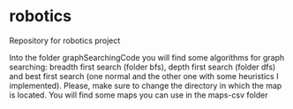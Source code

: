 # robotics
Repository for robotics project

Into the folder graphSearchingCode you will find some algorithms for graph searching: breadth first search (folder bfs), depth first search (folder dfs) and best first search (one normal and the other one with some heuristics I implemented).
Please, make sure to change the directory in which the map is located. You will find some maps you can use in the maps-csv folder

